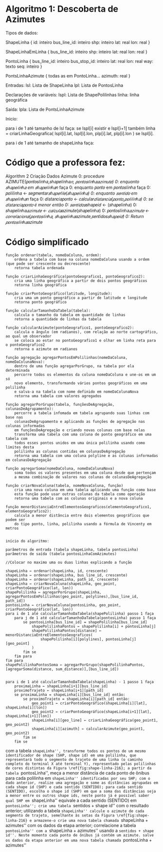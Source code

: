 # Algoritmo 1: Descoberta de Azimutes

Tipos de dados:

ShapeLinha {
id: inteiro
bus_line_id: inteiro
shp: inteiro
lat: real
lon: real
}

ShapeLinhaEmLinha {
bus_line_id: inteiro
shp: inteiro
lat: real
lon: real
}

PontoLinha {
bus_line_id: inteiro
bus_stop_id: inteiro
lat: real
lon: real
way: texto
seq: inteiro
}

PontsLinhaAzimute {
todas as em PontoLinha...
azimuth: real
}

Entradas:
lsl: Lista de ShapeLinha
lpl: Lista de PontosLinha

Declarações de variáveis:
lspl: Lista de ShapePolilinhas
linha: linha geográfica

Saída:
lpla: Lista de PontsLinhaAzimute

Inicio:

para i de 1 até tamanho de lsl faça:
se lspl[i] existir e lspl[i+1] também
linha = criarLinhaGeografica(
lspl[i].lat, lspl[i].lon, plp[i].lat, plp[i].lon
)
se lspl[i].

para i de 1 até tamanho de shapeLinha faça:

# Código que a professora fez:

Algorithm 2 Criação Dados Azimute
0: procedure AZIMUTE(𝑝𝑜𝑛𝑡𝑜𝑠𝑙𝑖𝑛ℎ𝑎,𝑠ℎ𝑎𝑝𝑒𝑙𝑖𝑛ℎ𝑎*𝑛, 𝑝𝑜𝑛𝑡𝑜𝑠𝑙𝑖𝑛ℎ𝑎𝑎𝑧𝑖𝑚𝑢𝑡𝑒)
0: enquanto 𝑠ℎ𝑎𝑝𝑒𝑙𝑖𝑛ℎ𝑎 em 𝑠ℎ𝑎𝑝𝑒𝑙𝑖𝑛ℎ𝑎*𝑛 faça
0: enquanto 𝑝𝑜𝑛𝑡𝑜 em 𝑝𝑜𝑛𝑡𝑜𝑠𝑙𝑖𝑛ℎ𝑎 faça
0: 𝑝𝑜𝑙𝑖𝑙𝑖𝑛ℎ𝑎 ← 𝑠𝑒𝑔𝑚𝑒𝑛𝑡𝑎𝑟*𝑠ℎ𝑎𝑝𝑒𝑓𝑖𝑙𝑒(𝑠ℎ𝑎𝑝𝑒𝑙𝑖𝑛ℎ𝑎)
0: enquanto 𝑠𝑒𝑛𝑡𝑖𝑑𝑜 em 𝑠ℎ𝑎𝑝𝑒𝑙𝑖𝑛ℎ𝑎*𝑛 faça
0: 𝑑𝑖𝑠𝑡𝑎𝑛𝑐𝑖𝑎𝑝𝑜𝑛𝑡𝑜 ← 𝑐𝑎𝑙𝑐𝑢𝑙𝑎𝑟*𝑑𝑖𝑠𝑡𝑎𝑛𝑐𝑖𝑎(𝑝𝑜𝑛𝑡𝑜,𝑝𝑜𝑙𝑖𝑙𝑖𝑛ℎ𝑎)
0: se 𝑑𝑖𝑠𝑡𝑎𝑛𝑐𝑖𝑎𝑝𝑜𝑛𝑡𝑜 é menor então
0: 𝑠𝑒𝑛𝑡𝑖𝑑𝑜𝑠*𝑠ℎ𝑎𝑝𝑒𝑖𝑑 ← (𝑠ℎ𝑎𝑝𝑒𝑙𝑖𝑛ℎ𝑎)
0: 𝑠ℎ𝑎𝑝𝑒𝑙𝑖𝑛ℎ𝑎*𝑎𝑧𝑖𝑚𝑢𝑡𝑒 ← 𝑐𝑎𝑙𝑐𝑢𝑙𝑎*𝑎𝑧𝑖𝑚𝑢𝑡𝑒(𝑠ℎ𝑎𝑝𝑒𝑙𝑖𝑛ℎ𝑎)
0: 𝑝𝑜𝑛𝑡𝑜𝑠𝑙𝑖𝑛ℎ𝑎*𝑎𝑧𝑖𝑚𝑢𝑡𝑒 ← 𝑐𝑜𝑟𝑟𝑒𝑙𝑎𝑐𝑖𝑜𝑛𝑎(𝑝𝑜𝑛𝑡𝑜𝑠𝑙𝑖𝑛ℎ𝑎, 𝑠ℎ𝑎𝑝𝑒𝑙𝑖𝑛ℎ𝑎*𝑎𝑧𝑖𝑚𝑢𝑡𝑒,𝑠𝑒𝑛𝑡𝑖𝑑𝑜𝑠*𝑠ℎ𝑎𝑝𝑒𝑖𝑑)
0: Return 𝑝𝑜𝑛𝑡𝑜𝑠𝑙𝑖𝑛ℎ𝑎*𝑎𝑧𝑖𝑚𝑢𝑡𝑒

# Código simplificado

```
função ordenar(tabela, nomeDaColuna, ordem):
    ordena a tabela com base na coluna nomeDaColuna usando a ordem (que pode ser crescente ou decrescente)
    retorna tabela ordenada

função criarLinhaGeográfica(pontoGeografico1, pontoGeografico2):
    cria uma linha geográfica a partir de dois pontos geográficos
    retorna linha geográfica

função criarPontoGeográfico(latitude, longitude):
    cria uma um ponto geográfico a partir de latitude e longitude
    retorna ponto geográfico

função calcularTamanhoDaTabela(tabela):
    calcula o tamanho da tabela em quantidade de linhas
    retorna a quantidade de linhas da tabela

função calcularAzimute(pontoGeografico1, pontoGeografico2):
    calcula o ângulo (em radianos), com relação ao norte cartográfico, ao qual um observador
    se coloca ao estar no pontoGeografico1 e olhar em linha reta para o pontoGeografico2
    retorna o azimute em radianos

função agregação agregarPontosEmPolilinhas(nomeDaColuna, nomeDaColunaNova):
    dentro de uma função agregarPorGrupo, na tabela por ela determinada
    percorre todos os elementos da coluna nomeDaColuna e une-os em um só
    novo elemento, transformando vários pontos geográficos em uma polilinha
    e salva-a na tabela com nome definido em nomeDaColunaNova
    retorna uma tabela com valores agregados

função agregarPorGrupo(tabela, funçõesDeAgregação, colunasDeAgrupamento):
    percorre a tabela infomada em tabela agrupando suas linhas com base nas
    colunasDeAgrupamento e aplicando as funções de agregação nas colunas informadas
    em funçõesDeAgregação e criando novas colunas com base nelas
    transforma uma tabela com uma coluna de ponto geográfico em uma tabela com
    todos esses pontos unidos em uma única polilinha usando como limites desta
    polilinha as colunas contidas em colunasDeAgregação
    retorna uma tabela com uma coluna polyline e as colunas informadas em colunasDeAgregação

função agregarSoma(nomeDaColuna, nomeDaColunaNova)
    soma todos os valores presentes em uma coluna desde que pertençam
    a mesma combinação de valores nas colunas de colunasDeAgregação

função criarNovaColuna(tabela, nomeNovaColuna, função)
    cria uma nova coluna em uma tabela aplicando uma função como base
    esta função pode usar outras colunas da tabela como operação
    retorna uma tabela com as colunas originais e a nova coluna

função menorDistanciaEntreElementosGeograficos(elementoGeografico1, elementoGeografico2):
    calcula a menor distância entre dois elementos geográficos que podem ser
    do tipo ponto, linha, polilinha usando a fórmula de Vincenty em metros


início do algoritmo:

parâmetros de entrada (tabela shapeLinha, tabela pontosLinha)
parâmetros de saída (tabela pontosLinhaComAzimutes)

//Colocar no maximo uma ou duas linhas explicando a função

shapeLinha ← ordenar(shapeLinha, id, crescente)
shapeLinha ← ordenar(shapeLinha, bus_line_id, crescente)
shapeLinha ← ordenar(shapeLinha, path_id, crescente)
shapeLinha ← criarNovaColuna(shapeLinha, geo_point, criarPontoGeográfico(lat, lon))
shapePolilinha ← agregarPorGrupo(shapeLinha, agregarPontosEmPolilinhas(geo_point, polylines),[bus_line_id, path_id])
pontosLinha ← criarNovaColuna(pontosLinha, geo_point, criarPontoGeográfico(lat, lon))
para i de 1 até calcularTamanhoDaTabela(shapePolilinha) passo 1 faça
    para j de 1 até calcularTamanhoDaTabela(pontosLinha) passo 1 faça
        se pontosLinha[bus_line_id] = shapePolilinha[bus_line_id]
            shapePolilinhaPontos ← shapePolilinha[i] + pontosLinha[j]
            shapePolilinhaPontos[distance] ← menorDistanciaEntreElementosGeograficos(
                shapePolilinha[i][polylines], pontosLinha[j][geo_point]
            )
        fim se
    fim para
fim para
shapePolilinhaPontosSoma ← agregarPorGrupo(shapePolilinhaPontos, [agregarSoma(distance, sum_distance)],[bus_line_id])


para i de 1 até calcularTamanhoDaTabela(shapeLinha) - 1 passo 1 faça
    proximaLinha ← shapeLinha[i+1][bus_line_id]
    proximoTrajeto ← shapeLinha[i+1][path_id]
    se proximaLinha = shapeLinha[i][bus_line_id] então:
        se proximoTrajeto = shapeLinha[i][path_id] então:
            geo_point1 ← criarPontoGeográfico(shapeLinha[i][lat], shapeLinha[i][lon])
            geo_point2 ← criarPontoGeográfico(shapeLinha[i+1][lat], shapeLinha[i+1][lon])
            shapeLinha[i][geo_line] ← criarLinhaGeográfica(geo_point1, geo_point2)
            shapeLinha[i][azimuth] ← calcularAzimute(geo_point1, geo_point2)
        fim se
    fim se

```

com a tabela `shapeLinha'', transforme todos os pontos de um mesmo identificador de shape (SHP, shape id) em uma polilinha, que representará todo o segmento de trajeto de uma linha (o caminho completo do terminal X até terminal Y), representado pelas polilinhas de cores distintas da Figura \ref{fig:shape-linha-216}; a partir da tabela `pontosLinha'', meça a menor distância de cada ponto de ônibus para cada polilinha em `shapeLinha'' identificadas por seu SHP; com o dado anterior, realize uma agregação e some as distâncias agrupadas em cada shape id (SHP) e cada sentido (SENTIDO); para cada sentido (SENTIDO), escolha o shape id (SHP) em que a soma das distâncias seja a menor entre os outros shape ids, neste ponto já é possível saber qual SHP em `shapeLinha'' equivale a cada sentido (SENTIDO) em `pontosLinha''; crie uma tabela `sentidos + shape id'' com o resultado anterior;
utilizando a tabela `shapeLinha'' calcule o azimute de cada segmento de trajeto, semelhante às setas da Figura \ref{fig:shape-linha-216} e armazene-o crie uma nova tabela chamada `shapeLinha + azimutes'' com os dados da etapa anterior;
correlacione a tabela `pontosLinha'' com a `shapeLinha + azimutes'' usando a `sentidos + shape id''. Neste momento cada ponto de ônibus já contém um azimute. salve os dados da etapa anterior em uma nova tabela chamada `pontosLinha + azimutes''
